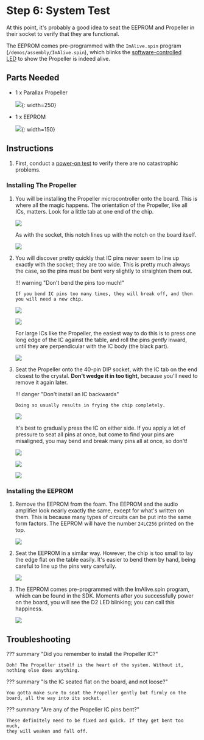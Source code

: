 # Step 6: System Test

At this point, it's probably a good idea to seat the EEPROM and
Propeller in their socket to verify that they are functional.

The EEPROM comes pre-programmed with the `ImAlive.spin` program
(`/demos/assembly/ImAlive.spin`), which blinks the [software-controlled
LED](../5-software-led) to show the Propeller is indeed alive.

## Parts Needed

- 1 x Parallax Propeller

  ![](images/21299222.jpg){: width=250}

- 1 x EEPROM

  ![](images/21299221.jpg){: width=150}

## Instructions

1.  First, conduct a [power-on test](../../2-power/7-power-on-test) to
    verify there are no catastrophic problems.

### Installing The Propeller

1.  You will be
    installing the Propeller microcontroller onto the board. This is
    where all the magic happens. The orientation of the
    Propeller, like all ICs, matters. Look for a little tab at one end
    of the chip.

    ![](images/closeinpropellernotch.png)

    As with the socket, this notch lines up with the notch on the board
    itself.

    ![](images/dip40footprintnotch.png)

2.  You will discover pretty quickly that IC pins never seem to line up
    exactly with the socket; they are too wide. This is pretty much
    always the case, so the pins must be bent very slightly to
    straighten them out.

    !!! warning "Don't bend the pins too much!"

        If you bend IC pins too many times, they will break off, and then
        you will need a new chip.

    ![](images/bendthepins.png)

    ![](images/14418022.jpg?width=500)

    For large ICs like the Propeller, the easiest way to do this is to
    press one long edge of the IC against the table, and roll the
    pins *gently* inward, until they are perpendicular with the IC body
    (the black part).

    ![](images/14418023.jpg?width=500)

3.  Seat the Propeller onto the 40-pin DIP socket, with the IC tab on
    the end closest to the crystal. **Don't wedge it in too tight,**
    because you'll need to remove it again later.

    !!! danger "Don't install an IC backwards"

        Doing so usually results in frying the chip completely.

    ![](images/14418021.jpg?width=500)

    It's best to gradually press the IC on either side. If you apply a
    lot of pressure to seat all pins at once, but come to find your pins
    are misaligned, you may bend and break many pins all at once, so
    don't\!

    ![](images/14418025.jpg?width=500)

    ![](images/14418026.jpg?width=500)

    ![](images/14418027.jpg?width=500)

### Installing the EEPROM

1.  Remove the EEPROM from the foam. The EEPROM and the audio amplifier
    look nearly exactly the same, except for what's written on them.
    This is because many types of circuits can be put into the same form
    factors. The EEPROM will have the number `24LC256` printed on the
    top.

    ![](images/21299221.jpg)

2.  Seat the EEPROM in a similar way. However, the chip is too small to
    lay the edge flat on the table easily. It's easier to bend them by
    hand, being careful to line up the pins very carefully.

    ![](images/14418024.jpg?width=500)

3.  The EEPROM comes pre-programmed with the ImAlive.spin program, which
    can be found in the SDK. Moments after you successfully power on the
    board, you will see the D2 LED blinking; you can call this
    happiness.

    ![](images/14418020.jpg?width=500)

## Troubleshooting

??? summary "Did you remember to install the Propeller IC?"

    Doh! The Propeller itself is the heart of the system. Without it,
    nothing else does anything.

??? summary "Is the IC seated flat on the board, and not loose?"

    You gotta make sure to seat the Propeller gently but firmly on the
    board, all the way into its socket.

??? summary "Are any of the Propeller IC pins bent?"

    These definitely need to be fixed and quick. If they get bent too much,
    they will weaken and fall off.
